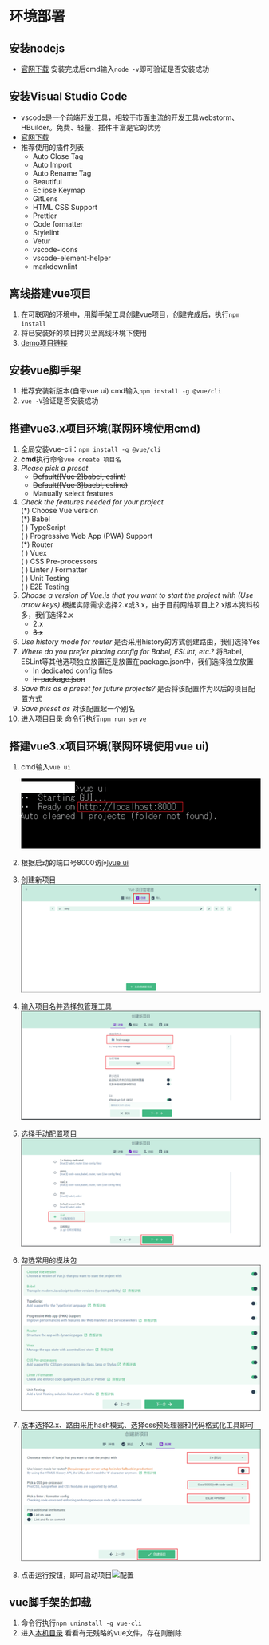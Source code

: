 ﻿# 环境部署

## 安装nodejs

- [官网下载](http://nodejs.cn/download/current/) 安装完成后cmd输入`node -v`即可验证是否安装成功

## 安装Visual Studio Code

- vscode是一个前端开发工具，相较于市面主流的开发工具webstorm、HBuilder。免费、轻量、插件丰富是它的优势
- [官网下载](https://code.visualstudio.com/Download)
- 推荐使用的插件列表
  - Auto Close Tag
  - Auto Import
  - Auto Rename Tag
  - Beautiful
  - Eclipse Keymap
  - GitLens
  - HTML CSS Support
  - Prettier
  - Code formatter
  - Stylelint
  - Vetur
  - vscode-icons
  - vscode-element-helper
  - markdownlint

## 离线搭建vue项目

1. 在可联网的环境中，用脚手架工具创建vue项目，创建完成后，执行`npm install`
2. 将已安装好的项目拷贝至离线环境下使用
3. [demo项目链接](svn://192.168.2.167/Further/YJU/20.Environment/02.Vue/demo)

## 安装vue脚手架

1. 推荐安装新版本(自带vue ui) cmd输入`npm install -g @vue/cli`
2. `vue -V`验证是否安装成功

<!-- ## 四、搭建vue项目环境(版本2.x)

1. 全局安装vue-cli：`npm install -global vue-cli`  
2. 使用**windows命令行**进入要创建项目的目录，基于webpack模板创建`vue init webpack 项目名`  
    - *Project name* `项目名字`
    - *Project description* `项目描述`
    - *Author* `作者`
    - *Vue build* `打包方式，回车即可`
    - *Install vue-router?* `是否要安装 vue-router，项目中肯定要使用到 所以Yes`
    - *Use EsLint to lint your code?* `是否需要js语法检测，目前我们不需要所以No`
    - *Set up unit tests?* `是否安装单元测试工具，目前我们不需要所以No`
    - *Setup e2e tests with Nightwatch?* `是否需要端到端测试工具，目前我们不需要所以No`
    - *Should we run \`npm install\` for you after project has been created?\<recommended\>?* `No`  
3. 进入项目：cd 项目名，安装依赖`npm install`安装成功后，项目文件夹会多出一个目录：`node_modules`  
**该步极易出现错误，如常见的python、node-gyp环境的依赖问题，具体问题具体分析**  
4. `npm run dev`启动项目  

### 目录结构(版本2.x)

1. build：构建脚本目录  
    1. build.js`生产环境构建脚本`  
    2. check-versions.js`检查npm，node.js版本`  
    3. utils.js`构建相关工具方法`
    4. vue-loader.conf.js`配置了css加载器以及编译css之后自动添加前缀`  
    5. webpack.base.conf.js`webpack基本配置`  
    6. webpack.dev.conf.js`webpack开发环境配置`  
    7. webpack.prod.conf.js`webpack生产环境配置`  
2. config：项目配置  
    1. dev.env.js`开发环境变量`  
    2. index.js`项目配置文件`  
    3. prod.env.js`生产环境变量`
3. node_modules：npm 加载的项目依赖模块
4. src：这里是我们要开发的目录，基本上要做的事情都在这个目录里。里面包含了几个目录及文件：  
    1. assets：资源目录，放置一些图片或者公共js、公共css。这里的资源会被webpack构建
    2. components：组件目录，我们写的组件就放在这个目录里面
    3. router：前端路由，我们需要配置的路由路径写在index.js里面  
    4. App.vue：根组件；
    5. main.js：入口js文件；
    6. static：静态资源目录，如图片、字体等。不会被webpack构建
    7. index.html：首页入口文件，可以添加一些 meta 信息等
    8. package.json：npm包配置文件，定义了项目的npm脚本，依赖包等信息
    9. README.md：项目的说明文档，markdown 格式
    10. xxxx文件：这些是一些配置文件，包括语法配置，git配置等 -->

## 搭建vue3.x项目环境(联网环境使用cmd)

1. 全局安装vue-cli：`npm install -g @vue/cli`
2. **cmd**执行命令`vue create 项目名`  
3. *Please pick a preset*
    - ~~Default([Vue 2]babel, eslint)~~
    - ~~Default([Vue 3]baebl, esline)~~
    - Manually select features  
4. _Check the features needed for your project_  
    (\*) Choose Vue version  
    (\*) Babel  
    ( ) TypeScript  
    ( ) Progressive Web App (PWA) Support  
    (\*) Router  
    ( ) Vuex  
    ( ) CSS Pre-processors  
    ( ) Linter / Formatter  
    ( ) Unit Testing  
    ( ) E2E Testing  
5. _Choose a version of Vue.js that you want to start the project with (Use arrow keys)_ 根据实际需求选择2.x或3.x，由于目前网络项目上2.x版本资料较多，我们选择2.x
    - 2.x
    - ~~3.x~~
6. _Use history mode for router_ 是否采用history的方式创建路由，我们选择Yes
7. _Where do you prefer placing config for Babel, ESLint, etc.?_ 将Babel, ESLint等其他选项独立放置还是放置在package.json中，我们选择独立放置  
    - In dedicated config files
    - ~~In package.json~~
8. _Save this as a preset for future projects?_ 是否将该配置作为以后的项目配置方式
9. _Save preset as_ 对该配置起一个别名  
10. 进入项目目录 命令行执行`npm run serve`

## 搭建vue3.x项目环境(联网环境使用vue ui)

1. cmd输入`vue ui`

    ![vueui_1](./assets/environment_vueui_1.png)

2. 根据启动的端口号8000访问[vue ui](http://localhost:8000/project/select)
3. 创建新项目![创建新项目](./assets/environment_vueui_2.png)
4. 输入项目名并选择包管理工具![输入项目名并选择包管理工具](./assets/environment_vueui_3.png)
5. 选择手动配置项目![手动配置项目](./assets/environment_vueui_4.png)
6. 勾选常用的模块包![模块包](./assets/environment_vueui_5.png)
7. 版本选择2.x、路由采用hash模式、选择css预处理器和代码格式化工具即可![配置](./assets/environment_vueui_6.png)
8. 点击运行按钮，即可启动项目![配置](./assets/environment_vueui_7.png)

## vue脚手架的卸载

1. 命令行执行`npm uninstall -g vue-cli`
2. 进入[本机目录](D:\\workbase\\nodejs\\node_global) 看看有无残略的vue文件，存在则删除  
